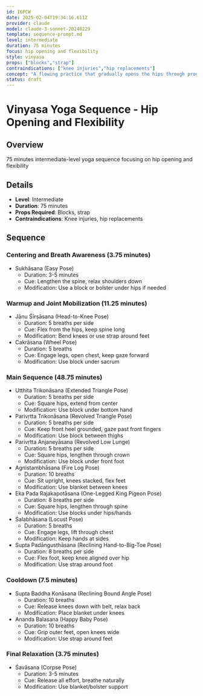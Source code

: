 ```yaml
---
id: I6PCW
date: 2025-02-04T19:34:16.611Z
provider: claude
model: claude-3-sonnet-20240229
template: sequence-prompt.md
level: intermediate
duration: 75 minutes
focus: hip opening and flexibility
style: vinyasa
props: ["blocks","strap"]
contraindications: ["knee injuries","hip replacements"]
concept: "A flowing practice that gradually opens the hips through progressive poses and movements. The sequence builds heat mindfully while creating space in the hip joints and surrounding muscles, incorporating both dynamic and static stretches to improve flexibility and joint mobility."
status: draft
---
```

# Vinyasa Yoga Sequence - Hip Opening and Flexibility

## Overview

75 minutes intermediate-level yoga sequence focusing on hip opening and flexibility

## Details
- **Level**: Intermediate
- **Duration**: 75 minutes  
- **Props Required**: Blocks, strap
- **Contraindications**: Knee injuries, hip replacements

## Sequence  

### Centering and Breath Awareness (3.75 minutes)
- Sukhāsana (Easy Pose)
  - Duration: 3-5 minutes
  - Cue: Lengthen the spine, relax shoulders down
  - Modification: Use a block or bolster under hips if needed

### Warmup and Joint Mobilization (11.25 minutes)  
- Jānu Śīrṣāsana (Head-to-Knee Pose)
  - Duration: 5 breaths per side  
  - Cue: Flex from the hips, keep spine long
  - Modification: Bend knees or use strap around feet
- Cakrāsana (Wheel Pose)  
  - Duration: 5 breaths
  - Cue: Engage legs, open chest, keep gaze forward  
  - Modification: Use block under sacrum

### Main Sequence (48.75 minutes)
- Utthita Trikonāsana (Extended Triangle Pose)  
  - Duration: 5 breaths per side
  - Cue: Square hips, extend from center  
  - Modification: Use block under bottom hand
- Parivṛtta Trikonāsana (Revolved Triangle Pose)
  - Duration: 5 breaths per side  
  - Cue: Keep front heel grounded, gaze past front fingers
  - Modification: Use block between thighs
- Parivṛtta Anjaneyāsana (Revolved Low Lunge)  
  - Duration: 5 breaths per side
  - Cue: Square hips, lengthen through crown  
  - Modification: Use block under front foot
- Agnistambhāsana (Fire Log Pose)
  - Duration: 10 breaths  
  - Cue: Sit upright, knees stacked, flex feet  
  - Modification: Use blanket between knees
- Eka Pada Rajakapotāsana (One-Legged King Pigeon Pose) 
  - Duration: 8 breaths per side
  - Cue: Square hips, lengthen through spine
  - Modification: Use blocks under hips/hands
- Śalabhāsana (Locust Pose)
  - Duration: 5 breaths
  - Cue: Engage legs, lift through chest
  - Modification: Keep hands at sides
- Supta Padāngusṭhāsana (Reclining Hand-to-Big-Toe Pose)
  - Duration: 8 breaths per side
  - Cue: Flex foot, keep knee aligned over hip  
  - Modification: Use strap around foot

### Cooldown (7.5 minutes)  
- Supta Baddha Konāsana (Reclining Bound Angle Pose)
  - Duration: 10 breaths
  - Cue: Release knees down with belt, relax back  
  - Modification: Place blanket under knees
- Ananda Balasana (Happy Baby Pose)
  - Duration: 10 breaths
  - Cue: Grip outer feet, open knees wide
  - Modification: Use strap around feet

### Final Relaxation (3.75 minutes)
- Śavāsana (Corpse Pose)
  - Duration: 3-5 minutes  
  - Cue: Release all effort, breathe naturally
  - Modification: Use blanket/bolster support